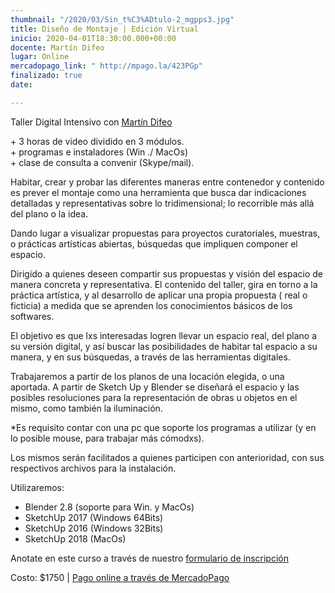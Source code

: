 ```yaml
---
thumbnail: "/2020/03/Sin_t%C3%ADtulo-2_mgpps3.jpg"
title: Diseño de Montaje | Edición Virtual
inicio: 2020-04-01T18:30:00.000+00:00
docente: Martín Difeo
lugar: Online
mercadopago_link: " http://mpago.la/423PGp"
finalizado: true
date: 

---
```

Taller Digital Intensivo con [Martín Difeo](https://martindifeo.com/)  
  
\+ 3 horas de video dividido en 3 módulos.   
\+ programas e instaladores (Win ./ MacOs)  
\+ clase de consulta a convenir (Skype/mail).  
  
Habitar, crear y probar las diferentes maneras entre contenedor y contenido es prever el montaje como una herramienta que busca dar indicaciones detalladas y representativas sobre lo tridimensional; lo recorrible más allá del plano o la idea.

Dando lugar a visualizar propuestas para proyectos curatoriales, muestras, o prácticas artísticas abiertas, búsquedas que impliquen componer el espacio.

Dirigido a quienes deseen compartir sus propuestas y visión del espacio de manera concreta y representativa. El contenido del taller, gira en torno a la práctica artística, y al desarrollo de aplicar una propia propuesta ( real o ficticia) a medida que se aprenden los conocimientos básicos de los softwares.

El objetivo es que lxs interesadas logren llevar un espacio real, del plano a su versión digital, y así buscar las posibilidades de habitar tal espacio a su manera, y en sus búsquedas, a través de las herramientas digitales.

Trabajaremos a partir de los planos de una locación elegida, o una aportada. A partir de Sketch Up y Blender se diseñará el espacio y las posibles resoluciones para la representación de obras u objetos en el mismo, como también la iluminación.

\*Es requisito contar con una pc que soporte los programas a utilizar (y en lo posible mouse, para trabajar más cómodxs).

Los mismos serán facilitados a quienes participen con anterioridad, con sus respectivos archivos para la instalación.

Utilizaremos:

* Blender 2.8 (soporte para Win. y MacOs)
* SketchUp 2017 (Windows 64Bits)
* SketchUp 2016 (Windows 32Bits)
* SketchUp 2018 (MacOs)

Anotate en este curso a través de nuestro [formulario de inscripción](https://docs.google.com/forms/u/0/d/1PJh7jBDj7wo74KjZljga9unN9DJw74-rbG9pPsVg8_o/viewform?edit_requested=true "formulario de inscripción")

Costo: $1750 | [Pago online a través de MercadoPago]( http://mpago.la/423PGp )